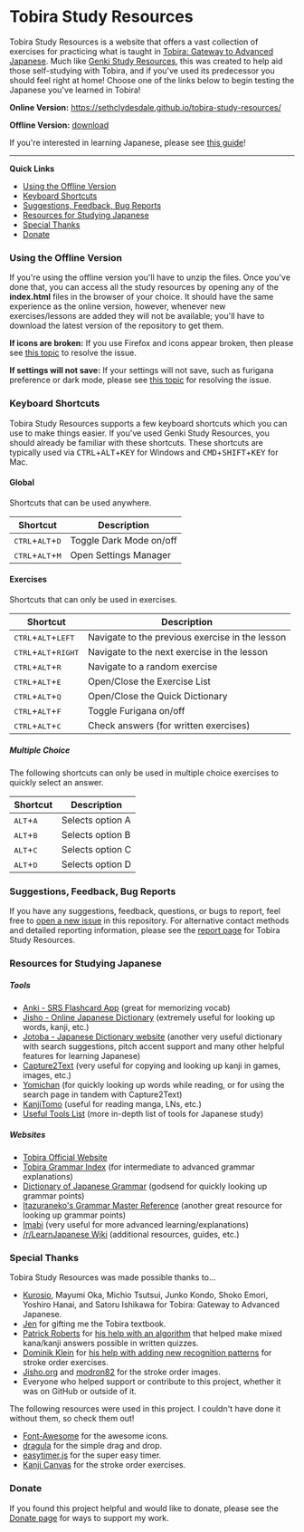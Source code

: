 ﻿# Tobira Study Resources
Tobira Study Resources is a website that offers a vast collection of exercises for practicing what is taught in [Tobira: Gateway to Advanced Japanese](https://tobiraweb.9640.jp/). Much like [Genki Study Resources](https://github.com/SethClydesdale/genki-study-resources), this was created to help aid those self-studying with Tobira, and if you've used its predecessor you should feel right at home! Choose one of the links below to begin testing the Japanese you've learned in Tobira!


**Online Version:** https://sethclydesdale.github.io/tobira-study-resources/

**Offline Version:** [download](https://github.com/SethClydesdale/tobira-study-resources/archive/refs/heads/main.zip)

If you're interested in learning Japanese, please see [this guide](https://sethclydesdale.github.io/tobira-study-resources/help/japanese-guide/)!

-----

**Quick Links**
- [Using the Offline Version](#using-the-offline-version)
- [Keyboard Shortcuts](#keyboard-shortcuts)
- [Suggestions, Feedback, Bug Reports](#suggestions-feedback-bug-reports)
- [Resources for Studying Japanese](#resources-for-studying-japanese)
- [Special Thanks](#special-thanks)
- [Donate](#donate)


### Using the Offline Version
If you're using the offline version you'll have to unzip the files. Once you've done that, you can access all the study resources by opening any of the **index.html** files in the browser of your choice. It should have the same experience as the online version, however, whenever new exercises/lessons are added they will not be available; you'll have to download the latest version of the repository to get them.

**If icons are broken:** If you use Firefox and icons appear broken, then please see [this topic](https://sethclydesdale.github.io/tobira-study-resources/help/broken-icons/) to resolve the issue.

**If settings will not save:** If your settings will not save, such as furigana preference or dark mode, please see [this topic](https://sethclydesdale.github.io/tobira-study-resources/help/stuck-loading/) for resolving the issue.


### Keyboard Shortcuts
Tobira Study Resources supports a few keyboard shortcuts which you can use to make things easier. If you've used Genki Study Resources, you should already be familiar with these shortcuts. These shortcuts are typically used via <kbd>CTRL</kbd>+<kbd>ALT</kbd>+<kbd>KEY</kbd> for Windows and <kbd>CMD</kbd>+<kbd>SHIFT</kbd>+<kbd>KEY</kbd> for Mac.

#### Global
Shortcuts that can be used anywhere.

| Shortcut | Description |
| -------- | ----------- |
| <kbd>CTRL</kbd>+<kbd>ALT</kbd>+<kbd>D</kbd> | Toggle Dark Mode on/off |
| <kbd>CTRL</kbd>+<kbd>ALT</kbd>+<kbd>M</kbd> | Open Settings Manager |

#### Exercises
Shortcuts that can only be used in exercises.

| Shortcut | Description |
| -------- | ----------- |
| <kbd>CTRL</kbd>+<kbd>ALT</kbd>+<kbd>LEFT</kbd> | Navigate to the previous exercise in the lesson |
| <kbd>CTRL</kbd>+<kbd>ALT</kbd>+<kbd>RIGHT</kbd> | Navigate to the next exercise in the lesson |
| <kbd>CTRL</kbd>+<kbd>ALT</kbd>+<kbd>R</kbd> | Navigate to a random exercise |
| <kbd>CTRL</kbd>+<kbd>ALT</kbd>+<kbd>E</kbd> | Open/Close the Exercise List |
| <kbd>CTRL</kbd>+<kbd>ALT</kbd>+<kbd>Q</kbd> | Open/Close the Quick Dictionary |
| <kbd>CTRL</kbd>+<kbd>ALT</kbd>+<kbd>F</kbd> | Toggle Furigana on/off |
| <kbd>CTRL</kbd>+<kbd>ALT</kbd>+<kbd>C</kbd> | Check answers (for written exercises) |

##### Multiple Choice
The following shortcuts can only be used in multiple choice exercises to quickly select an answer.

| Shortcut | Description |
| -------- | ----------- |
| <kbd>ALT</kbd>+<kbd>A</kbd> | Selects option A |
| <kbd>ALT</kbd>+<kbd>B</kbd> | Selects option B |
| <kbd>ALT</kbd>+<kbd>C</kbd> | Selects option C |
| <kbd>ALT</kbd>+<kbd>D</kbd> | Selects option D |


### Suggestions, Feedback, Bug Reports
If you have any suggestions, feedback, questions, or bugs to report, feel free to [open a new issue](https://github.com/SethClydesdale/tobira-study-resources/issues) in this repository. For alternative contact methods and detailed reporting information, please see the [report page](https://sethclydesdale.github.io/tobira-study-resources/report/) for Tobira Study Resources.


### Resources for Studying Japanese

##### Tools
- [Anki - SRS Flashcard App](https://apps.ankiweb.net/) (great for memorizing vocab)
- [Jisho - Online Japanese Dictionary](http://jisho.org/) (extremely useful for looking up words, kanji, etc.)
- [Jotoba - Japanese Dictionary website](https://jotoba.de/) (another very useful dictionary with search suggestions, pitch accent support and many other helpful features for learning Japanese)
- [Capture2Text](http://capture2text.sourceforge.net/) (very useful for copying and looking up kanji in games, images, etc.)
- [Yomichan](https://foosoft.net/projects/yomichan/) (for quickly looking up words while reading, or for using the search page in tandem with Capture2Text)
- [KanjiTomo](https://www.kanjitomo.net/) (useful for reading manga, LNs, etc.)
- [Useful Tools List](https://sethclydesdale.github.io/tobira-study-resources/help/japanese-guide/#tools) (more in-depth list of tools for Japanese study)

##### Websites
- [Tobira Official Website](https://tobiraweb.9640.jp/)
- [Tobira Grammar Index](https://sethclydesdale.github.io/tobira-study-resources/lessons/appendix/grammar-index/) (for intermediate to advanced grammar explanations)
- [Dictionary of Japanese Grammar](https://core6000.neocities.org/dojg/) (godsend for quickly looking up grammar points)
- [Itazuraneko's Grammar Master Reference](https://kenrick95.github.io/itazuraneko/grammar/masterreference) (another great resource for looking up grammar points)
- [Imabi](http://www.imabi.net/) (very useful for more advanced learning/explanations)
- [/r/LearnJapanese Wiki](https://www.reddit.com/r/LearnJapanese/wiki/index) (additional resources, guides, etc.)


### Special Thanks
Tobira Study Resources was made possible thanks to...
- [Kurosio](https://www.9640.jp/), Mayumi Oka, Michio Tsutsui, Junko Kondo, Shoko Emori, Yoshiro Hanai, and Satoru Ishikawa for Tobira: Gateway to Advanced Japanese.
- [Jen](https://twitter.com/SethC1995/status/1405616116739751945) for gifting me the Tobira textbook.
- [Patrick Roberts](https://github.com/patrickroberts) for [his help with an algorithm](https://stackoverflow.com/a/59337819/12502093) that helped make mixed kana/kanji answers possible in written quizzes.
- [Dominik Klein](https://github.com/asdfjkl) for [his help with adding new recognition patterns](https://github.com/asdfjkl/kanjicanvas/issues/1) for stroke order exercises.
- [Jisho.org](https://jisho.org/) and [modron82](https://www.reddit.com/r/LearnJapanese/comments/awr5vw/downloading_stroke_order_image/ehriio7/?utm_source=reddit&utm_medium=web2x&context=3) for the stroke order images.
- Everyone who helped support or contribute to this project, whether it was on GitHub or outside of it.

The following resources were used in this project. I couldn't have done it without them, so check them out!
- [Font-Awesome](https://github.com/FortAwesome/Font-Awesome) for the awesome icons.
- [dragula](https://github.com/bevacqua/dragula) for the simple drag and drop.
- [easytimer.js](https://github.com/albert-gonzalez/easytimer.js) for the super easy timer.
- [Kanji Canvas](https://github.com/asdfjkl/kanjicanvas) for the stroke order exercises.

### Donate
If you found this project helpful and would like to donate, please see the [Donate page](https://sethclydesdale.github.io/tobira-study-resources/donate/) for ways to support my work.
